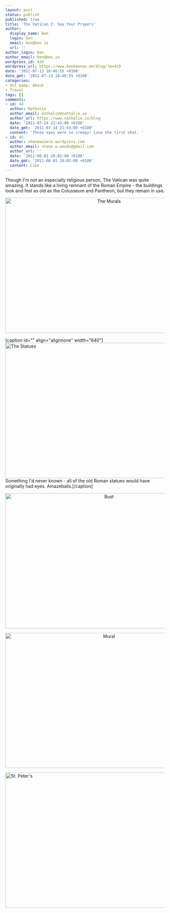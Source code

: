 ```yaml
---
layout: post
status: publish
published: true
title: 'The Vatican I: Say Your Prayers'
author:
  display_name: ben
  login: ben
  email: ben@ben.ie
  url: ''
author_login: ben
author_email: ben@ben.ie
wordpress_id: 429
wordpress_url: https://www.benkeenan.me/blog/?p=429
date: '2011-07-13 10:46:55 +0100'
date_gmt: '2011-07-13 10:46:55 +0100'
categories:
- Out &amp; About
- Travel
tags: []
comments:
- id: 44
  author: Nathalie
  author_email: nathalie@nathalie.ie
  author_url: https://www.nathalie.ie/blog
  date: '2011-07-14 21:43:00 +0100'
  date_gmt: '2011-07-14 21:43:00 +0100'
  content: 'Those eyes were so creepy! Love the first shot. '
- id: 45
  author: shanewozere.wordpress.com
  author_email: shane.w.woods@gmail.com
  author_url: ''
  date: '2011-08-01 20:02:00 +0100'
  date_gmt: '2011-08-01 20:02:00 +0100'
  content: Like
---
```

<p style="text-align: left;">Though I'm not an especially religious person, The Vatican was quite amazing. It stands like a living remnant of the Roman Empire - the buildings look and feel as old as the Colusseum and Pantheon, but they remain in use.</p>
<p style="text-align: center;"><img src="https://farm7.static.flickr.com/6140/5925553739_aeeb93228a_z.jpg" alt="The Murals" width="640" height="427" /></p>
<p>[caption id="" align="alignnone" width="640"]<img src="https://farm7.static.flickr.com/6143/5925547695_cf8c4ae6e2_z.jpg" alt="The Statues" width="640" height="427" /> Something I'd never known - all of the old Roman statues would have originally had eyes. Amazeballs.[/caption]</p>
<p style="text-align: center;"><img src="https://farm7.static.flickr.com/6149/5926116852_0b742a328e_z.jpg" alt="Bust" width="640" height="427" /></p>
<p style="text-align: center;"><img src="https://farm7.static.flickr.com/6144/5925563469_0f6ed5e5d6_z.jpg" alt="Mural" width="640" height="427" /></p>
<p><img class="aligncenter" src="https://farm7.static.flickr.com/6026/5925567847_726182bbe9_z.jpg" alt="St. Peter's" width="640" height="427" /></p>
